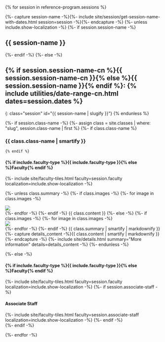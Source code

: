 {% for session in reference-program.sessions %}

{%- capture session-name -%}{%- include site/session/get-session-name-with-dates.html session=session -%}{%- endcapture -%}
{%- unless include.show-localization -%}
    {%- if session.session-name -%}
    <h2 class="session" id="{{ session-name | slugify }}">{{ session-name }}</h2>
    {%- endif -%}
{%- else -%}
## {% if session.session-name-cn %}{{ session.session-name-cn }}{% else %}{{ session.session-name }}{% endif %}: {% include utilities/date-range-cn.html dates=session.dates %}
{: class="session" id="{{ session-name | slugify }}"}
{% endunless %}

{%- if session.class-name -%}
    {%- assign class = site.classes | where: "slug", session.class-name | first %}
    {%- if class.class-name %}
### {{ class.class-name | smartify }}
    {% endif %}

<div class="tiles inside-brochure class">
    <h4>{% if include.faculty-type %}{{ include.faculty-type }}{% else %}Faculty{% endif %}</h4>
    {%- include site/faculty-tiles.html faculty=session.faculty localization=include.show-localization -%}
</div>


{%- unless class.summary -%}
    {%- if class.images -%}
        {%- for image in class.images -%}
<div class="highlight-box image">
    <img src="{{ site.program-assets-directory | append: image | relative_url }}" />
</div>
        {%- endfor -%}
    {%- endif -%}
{{ class.content }}
{%- else -%}
{%- if class.images -%}
    {%- for image in class.images -%}
<div class="image-container">
    <img src="{{ site.program-assets-directory | append: image | relative_url }}" />
</div>
    {%- endfor -%}
{%- endif -%}
{{ class.summary | smartify | markdownify }}
{%- capture details_content -%}{{ class.content | smartify | markdownify }}{%- endcapture -%}
{%- include site/details.html summary="More information" details=details_content -%}
{%- endunless -%}

{%- else -%}
<div class="tiles inside-brochure">
    <h4>{% if include.faculty-type %}{{ include.faculty-type }}{% else %}Faculty{% endif %}</h4>
    {%- include site/faculty-tiles.html faculty=session.faculty localization=include.show-localization -%}
    {%- if session.associate-staff -%}
    <h4>Associate Staff</h4>
    {%- include site/faculty-tiles.html faculty=session.associate-staff localization=include.show-localization -%}
    {%- endif -%}
</div>
{%- endif -%}

{%- endfor -%}
